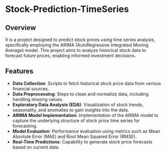 # Stock-Prediction-TimeSeries

## Overview

It is a project designed to predict stock prices using time series analysis, specifically employing the ARIMA (AutoRegressive Integrated Moving Average) model. This project aims to analyze historical stock data to forecast future prices, enabling informed investment decisions.

## Features

- **Data Collection**: Scripts to fetch historical stock price data from various financial sources.
- **Data Preprocessing**: Steps to clean and normalize data, including handling missing values.
- **Exploratory Data Analysis (EDA)**: Visualization of stock trends, seasonality, and anomalies to gain insights into the data.
- **ARIMA Model Implementation**: Implementation of the ARIMA model to capture the underlying structure of stock price time series for forecasting.
- **Model Evaluation**: Performance evaluation using metrics such as Mean Absolute Error (MAE) and Root Mean Squared Error (RMSE).
- **Real-Time Predictions**: Capability to generate stock price forecasts based on current data.

